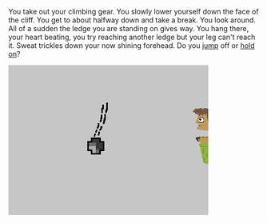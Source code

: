 You take out your climbing gear. You slowly lower yourself down the face of the
cliff. You get to about halfway down and take a break. You look around. All of a
sudden the ledge you are standing on gives way. You hang there, your heart
beating, you try reaching another ledge but your leg can't reach it. Sweat
trickles down your now shining forehead. Do you [jump](./jump.md) off or [hold
on](./hold.md)?


  ![PIXEL picture by me][MainImage]

  [MainImage]: images/Climb.png
